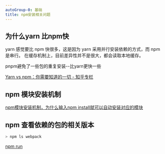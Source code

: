 ```yaml
---
autoGroup-0: 基础
title: npm安装相关问题
---
```


## 为什么yarn 比npm快
yarn 感觉要比 npm 快很多，这是因为 yarn 采用并行安装依赖的方式，而 npm 是串行。 在缓存机制上，目前差异性并不是很大，都会读取本地缓存。

pnpm避免了一些包的重复安装--比yarn更快一些

[Yarn vs npm：你需要知道的一切 - 知乎专栏](https://zhuanlan.zhihu.com/p/23493436)

## npm 模块安装机制
[npm模块安装机制，为什么输入npm install就可以自动安装对应的模块](/front-end/interview/dachanng3.html#简单题)

## npm 查看依赖的包的相关版本
```js
> npm ls webpack
```
[npm run](/front-end/engineering/base-script.html#npm-run-的其他问题)